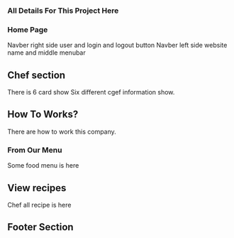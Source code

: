 ### All Details For This Project Here

### Home Page
Navber right side user and login and logout button
Navber left side website name and middle menubar

## Chef section
There is 6 card show Six different cgef information show.

## How To Works?
There are how to work this company.

### From Our Menu
Some food menu is here

## View recipes
Chef all recipe is here

## Footer Section
